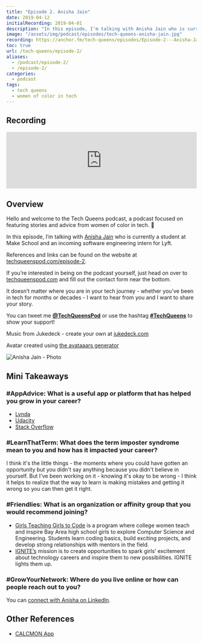 ```yaml
---
title: "Episode 2. Anisha Jain"
date: 2019-04-12
initialRecording: 2019-04-01
description: "In this episode, I'm talking with Anisha Jain who is currently a student at Make School and an incoming software engineering intern for Lyft."
image: "/assets/img/podcast/episodes/tech-queens-anisha-jain.jpg"
recording: https://anchor.fm/tech-queens/episodes/Episode-2---Anisha-Jain-e3n5ur
toc: true
url: /tech-queens/episode-2/
aliases:
  - /podcast/episode-2/
  - /episode-2/
categories:
  - podcast
tags:
  - tech queens
  - women of color in tech
---
```


## Recording

<iframe loading="lazy" src="https://anchor.fm/tech-queens/embed/episodes/Episode-2---Anisha-Jain-e3n5ur" frameborder="0" scrolling="no" class="mt-1-sm" width="100%" height="auto"></iframe>

## Overview

Hello and welcome to the Tech Queens podcast, a podcast focused on featuring stories and advice from women of color in tech. 👑

In this episode, I’m talking with [Anisha Jain](https://www.linkedin.com/in/annysha/) who is currently a student at Make School and an incoming software engineering intern for Lyft.

References and links can be found on the website at [techqueenspod.com/episode-2](https://techqueenspod.com/episode-2).

If you’re interested in being on the podcast yourself, just head on over to [techqueenspod.com](https://techqueenspod.com) and fill out the contact form near the bottom.

It doesn’t matter where you are in your tech journey - whether you've been in tech for months or decades - I want to hear from you and I want to share your story.

You can tweet me **[@TechQueensPod](https://twitter.com/TechQueensPod)** or use the hashtag **[#TechQueens](https://twitter.com/hashtag/TechQueens?lang=en)** to show your support!

Music from Jukedeck - create your own at [jukedeck.com](https://jukedeck.com)

Avatar created using [the avataaars generator](https://getavataaars.com/)

![Anisha Jain - Photo](https://i.imgur.com/koZBEyW.png)

## Mini Takeaways

### **#AppAdvice**: What is a useful app or platform that has helped you grow in your career?

- [Lynda](https://www.lynda.com/)
- [Udacity](https://www.udacity.com/)
- [Stack Overflow](https://stackoverflow.com/)

### **#LearnThatTerm**: What does the term imposter syndrome mean to you and how has it impacted your career?

I think it's the little things - the moments where you could have gotten an opportunity but you didn't say anything because you didn't believe in yourself. But I've been working on it - knowing it's okay to be wrong - I think it helps to realize that the way to learn is making mistakes and getting it wrong so you can then get it right.

### **#Friendlies**: What is an organization or affinity group that you would recommend joining?

- [Girls Teaching Girls to Code](http://girlsteachinggirlstocode.org/index.html) is a program where college women teach and inspire Bay Area high school girls to explore Computer Science and Engineering. Students learn coding basics, build exciting projects, and develop strong relationships with mentors in the field.
- [IGNITE’s](https://www.igniteworldwide.org/) mission is to create opportunities to spark girls’ excitement about technology careers and inspire them to new possibilities. IGNITE lights them up.

### **#GrowYourNetwork**: Where do you live online or how can people reach out to you?

You can [connect with Anisha on LinkedIn](https://linkedin.com/in/annysha).

## Other References

- [CALCMON App](https://bit.ly/calc-mon)
